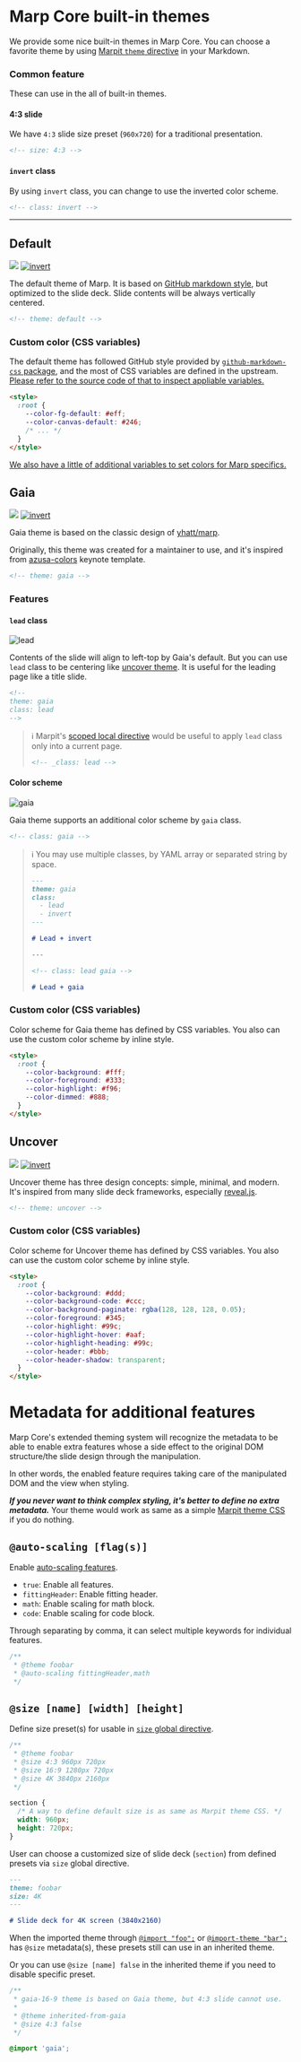 # Marp Core built-in themes

We provide some nice built-in themes in Marp Core. You can choose a favorite theme by using [Marpit `theme` directive](https://marpit.marp.app/directives?id=theme) in your Markdown.

<!-- Screenshots were taken from the rendered result of [an example][example]. -->

[example]: example.md

### Common feature

These can use in the all of built-in themes.

#### 4:3 slide

We have `4:3` slide size preset (`960x720`) for a traditional presentation.

```markdown
<!-- size: 4:3 -->
```

#### `invert` class

By using `invert` class, you can change to use the inverted color scheme.

```markdown
<!-- class: invert -->
```

---

## Default

[![](https://user-images.githubusercontent.com/3993388/48039490-53be1b80-e1b8-11e8-8179-0e6c11d285e2.png)][example]
[![invert](https://user-images.githubusercontent.com/3993388/48039492-5456b200-e1b8-11e8-9975-c9e4029d9036.png)][example]

The default theme of Marp. It is based on [GitHub markdown style](https://github.com/sindresorhus/github-markdown-css), but optimized to the slide deck. Slide contents will be always vertically centered.

```markdown
<!-- theme: default -->
```

### Custom color (CSS variables)

The default theme has followed GitHub style provided by [`github-markdown-css` package](https://github.com/sindresorhus/github-markdown-css), and the most of CSS variables are defined in the upstream. [Please refer to the source code of that to inspect appliable variables.](https://github.com/sindresorhus/github-markdown-css/blob/main/github-markdown.css)

```html
<style>
  :root {
    --color-fg-default: #eff;
    --color-canvas-default: #246;
    /* ... */
  }
</style>
```

[We also have a little of additional variables to set colors for Marp specifics.](./default.scss)

## Gaia

[![](https://user-images.githubusercontent.com/3993388/48039493-5456b200-e1b8-11e8-9c49-dd5d66d76c0d.png)][example]
[![invert](https://user-images.githubusercontent.com/3993388/48039494-5456b200-e1b8-11e8-8bb5-f4a250e902e1.png)][example]

Gaia theme is based on the classic design of [yhatt/marp](https://github.com/yhatt/marp).

Originally, this theme was created for a maintainer to use, and it's inspired from [azusa-colors](https://github.com/sanographix/azusa-colors/) keynote template.

```markdown
<!-- theme: gaia -->
```

### Features

#### `lead` class

![lead](https://user-images.githubusercontent.com/3993388/48040058-c62ffb00-e1ba-11e8-876d-c182a30714c6.png)

Contents of the slide will align to left-top by Gaia's default. But you can use `lead` class to be centering like [uncover theme](#uncover). It is useful for the leading page like a title slide.

```markdown
<!--
theme: gaia
class: lead
-->
```

> :information_source: Marpit's [scoped local directive](https://marpit.marp.app/directives?id=apply-to-a-single-page-spot-directives) would be useful to apply `lead` class only into a current page.
>
> ```markdown
> <!-- _class: lead -->
> ```

#### Color scheme

![gaia](https://user-images.githubusercontent.com/3993388/48040059-c62ffb00-e1ba-11e8-8026-fa3511844ec7.png)

Gaia theme supports an additional color scheme by `gaia` class.

```markdown
<!-- class: gaia -->
```

> :information_source: You may use multiple classes, by YAML array or separated string by space.
>
> ```markdown
> ---
> theme: gaia
> class:
>   - lead
>   - invert
> ---
>
> # Lead + invert
>
> ---
>
> <!-- class: lead gaia -->
>
> # Lead + gaia
> ```

### Custom color (CSS variables)

Color scheme for Gaia theme has defined by CSS variables. You also can use the custom color scheme by inline style.

```html
<style>
  :root {
    --color-background: #fff;
    --color-foreground: #333;
    --color-highlight: #f96;
    --color-dimmed: #888;
  }
</style>
```

## Uncover

[![](https://user-images.githubusercontent.com/3993388/48039495-5456b200-e1b8-11e8-8c82-ca7f7842b34d.png)][example]
[![invert](https://user-images.githubusercontent.com/3993388/48039496-54ef4880-e1b8-11e8-9c22-f3309b101e3c.png)][example]

Uncover theme has three design concepts: simple, minimal, and modern. It's inspired from many slide deck frameworks, especially [reveal.js](https://revealjs.com/).

```markdown
<!-- theme: uncover -->
```

### Custom color (CSS variables)

Color scheme for Uncover theme has defined by CSS variables. You also can use the custom color scheme by inline style.

```html
<style>
  :root {
    --color-background: #ddd;
    --color-background-code: #ccc;
    --color-background-paginate: rgba(128, 128, 128, 0.05);
    --color-foreground: #345;
    --color-highlight: #99c;
    --color-highlight-hover: #aaf;
    --color-highlight-heading: #99c;
    --color-header: #bbb;
    --color-header-shadow: transparent;
  }
</style>
```

# Metadata for additional features

Marp Core's extended theming system will recognize the metadata to be able to enable extra features whose a side effect to the original DOM structure/the slide design through the manipulation.

In other words, the enabled feature requires taking care of the manipulated DOM and the view when styling.

**_If you never want to think complex styling, it's better to define no extra metadata._** Your theme would work as same as a simple [Marpit theme CSS](https://marpit.marp.app/theme-css) if you do nothing.

## `@auto-scaling [flag(s)]`

Enable [auto-scaling features](https://github.com/marp-team/marp-core#auto-scaling-features).

- `true`: Enable all features.
- `fittingHeader`: Enable fitting header.
- `math`: Enable scaling for math block.
- `code`: Enable scaling for code block.

Through separating by comma, it can select multiple keywords for individual features.

```css
/**
 * @theme foobar
 * @auto-scaling fittingHeader,math
 */
```

## `@size [name] [width] [height]`

Define size preset(s) for usable in [`size` global directive](https://github.com/marp-team/marp-core#size-global-directive).

```css
/**
 * @theme foobar
 * @size 4:3 960px 720px
 * @size 16:9 1280px 720px
 * @size 4K 3840px 2160px
 */

section {
  /* A way to define default size is as same as Marpit theme CSS. */
  width: 960px;
  height: 720px;
}
```

User can choose a customized size of slide deck (`section`) from defined presets via `size` global directive.

```markdown
---
theme: foobar
size: 4K
---

# Slide deck for 4K screen (3840x2160)
```

When the imported theme through [`@import "foo";`](https://marpit.marp.app/theme-css?id=import-rule) or [`@import-theme "bar";`](https://marpit.marp.app/theme-css?id=import-theme-rule) has `@size` metadata(s), these presets still can use in an inherited theme.

Or you can use `@size [name] false` in the inherited theme if you need to disable specific preset.

```css
/**
 * gaia-16-9 theme is based on Gaia theme, but 4:3 slide cannot use.
 *
 * @theme inherited-from-gaia
 * @size 4:3 false
 */

@import 'gaia';
```

